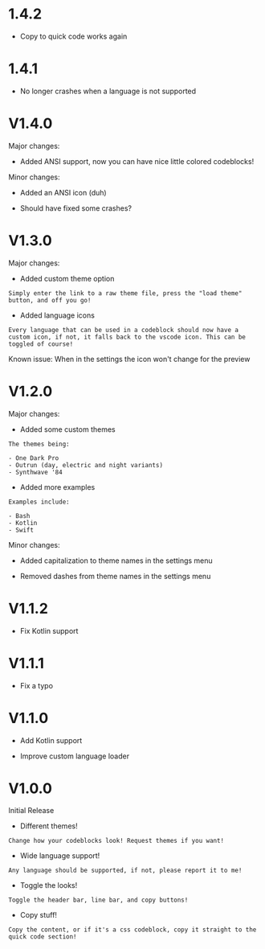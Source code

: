 # 1.4.2

- Copy to quick code works again

# 1.4.1

- No longer crashes when a language is not supported

# V1.4.0

Major changes:

- Added ANSI support, now you can have nice little colored codeblocks!

Minor changes:

- Added an ANSI icon (duh)

- Should have fixed some crashes?

# V1.3.0

Major changes:

- Added custom theme option

```
Simply enter the link to a raw theme file, press the "load theme" button, and off you go!
```

- Added language icons

```
Every language that can be used in a codeblock should now have a custom icon, if not, it falls back to the vscode icon. This can be toggled of course!
```

Known issue: When in the settings the icon won't change for the preview

# V1.2.0

Major changes:

- Added some custom themes

```
The themes being:

- One Dark Pro
- Outrun (day, electric and night variants)
- Synthwave '84
```

- Added more examples

```
Examples include:

- Bash
- Kotlin
- Swift
```

Minor changes:

- Added capitalization to theme names in the settings menu

- Removed dashes from theme names in the settings menu

# V1.1.2

- Fix Kotlin support

# V1.1.1

- Fix a typo

# V1.1.0

- Add Kotlin support

- Improve custom language loader

# V1.0.0

Initial Release

- Different themes!

`Change how your codeblocks look! Request themes if you want!`

- Wide language support!

`Any language should be supported, if not, please report it to me!`

- Toggle the looks!

`Toggle the header bar, line bar, and copy buttons!`

- Copy stuff!

`Copy the content, or if it's a css codeblock, copy it straight to the quick code section!`
